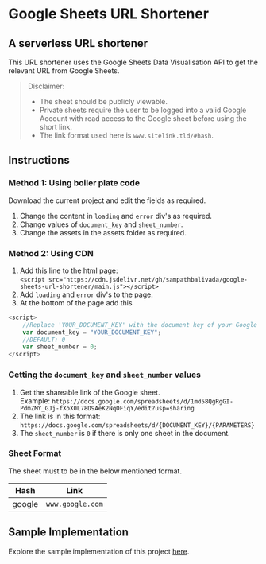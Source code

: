 
# Google Sheets URL Shortener

## A serverless URL shortener

This URL shortener uses the Google Sheets Data Visualisation API to get the relevant URL from Google Sheets.


> Disclaimer:
> * The sheet should be publicly viewable.
> * Private sheets require the user to be logged into a valid Google Account with read access to the Google sheet before using the short link.
> * The link format used here is ```www.sitelink.tld/#hash```.

## Instructions

### Method 1: Using boiler plate code

Download the current project and edit the fields as required.

1. Change the content in ```loading``` and ```error``` div's as required.
2. Change values of ```document_key``` and ```sheet_number```.
3. Change the assets in the assets folder as required.

### Method 2: Using CDN

1. Add this line to the html page: <br> ```<script src="https://cdn.jsdelivr.net/gh/sampathbalivada/google-sheets-url-shortener/main.js"></script>```
2. Add ```loading``` and ```error``` div's to the page.
3. At the bottom of the page add this

```javascript
<script>
    //Replace 'YOUR_DOCUMENT_KEY' with the document key of your Google sheet
    var document_key = "YOUR_DOCUMENT_KEY";
    //DEFAULT: 0
    var sheet_number = 0;
</script>
```

### Getting the ```document_key``` and ```sheet_number``` values

1. Get the shareable link of the Google sheet. <br> Example: ```https://docs.google.com/spreadsheets/d/1md58QgRgGI-PdmZMY_GJj-fXoX0L78D9AeK2NqOFiqY/edit?usp=sharing```
2. The link is in this format: <br> ```https://docs.google.com/spreadsheets/d/{DOCUMENT_KEY}/{PARAMETERS}```
3. The ```sheet_number``` is ```0``` if there is only one sheet in the document.

### Sheet Format

The sheet must to be in the below mentioned format.

Hash | Link
--- | ---
google | `www.google.com`

## Sample Implementation

Explore the sample implementation of this project [here](https://dscin.ml/).
